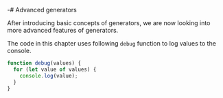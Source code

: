 -# Advanced generators

After introducing basic concepts of generators, we are now looking into more advanced features of generators.

The code in this chapter uses following `debug` function to log values to the console.

```js
function debug(values) {
  for (let value of values) {
    console.log(value);
  }
}
```
